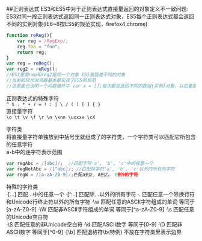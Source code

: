 ##正则表达式
ES3和ES5中对于正则表达式直接量返回的对象定义不一致问题:   
ES3对同一段正则表达式返回同一正则表达式对象，ES5每个正则表达式都会返回不同的实例对象(IE6~8按ES5的规范实现，firefox4,chrome)
```javascript
function reReg(){
	var reg = /RegExp/;
	reg.foo = "foo";
	return reg;
}
var reg = reReg();
var reg2 = reReg();
//ES3里面reg和reg2是同一个对象 ES5里面是不同的对象
//当前的现代浏览器基本都实现了ES5的规范
//这里面也说明一个问题循环中 var x = [];每次都会返回不同的数组(实例)对象，以后重置数组要用 x.length = 0;
```
     
正则表达式的特殊字符   
<code>^ $ . * + ? = ! : | \ / ( ) [ ] { }</code>   
直接量字符   
<code>\o \t \v \f \r \n \xnn \uxxxx \cX </code>   
    
    
字符类  
将直接量字符单独放到中括号里就组成了的字符类，一个字符类可以匹配它所包含的任意字符   
a-b中的连字符表示范围
```javascript
var regAbc = /[abc]/;  //匹配字符'a', 'b', 'c'中的任意一个
var regNotAbc = /[^abc]/; //匹配除字符'a', 'b', 'c'以外的所有的字符
var regW = /[a-zA-Z0-9]/;匹配a到z, A到Z， 0到9的字符
```
特殊的字符类  
·[...]  匹配...中的任意一个
·[^...] 匹配除...以外的所有字符
·.      匹配任意一个除换行符和Unicode行终止符以外的所有字符
·\w     匹配任意的ASCII字符组成的单词  等同于[a-zA-Z0-9]
·\W     匹配非ASCII字符组成的单词      等同于[^a-zA-Z0-9]
·\s     匹配任意的Unicode空白符    
·\S     匹配任意的非Unicode空白符
·\d     匹配ASCII数字                 等同于[0-9]
·\D     匹配非ASCII数字               等同于[^0-9]
·[\b]   匹配退格符\b(特例)                 不放在字符类里表示边界


